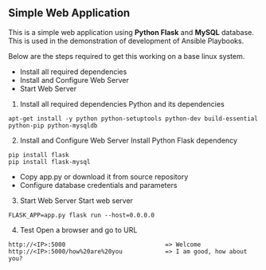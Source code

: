 ## Simple Web Application
This is a simple web application using **Python Flask** and **MySQL** database. This is used in the demonstration of development of Ansible Playbooks.

Below are the steps required to get this working on a base linux system.

 - Install all required dependencies
 - Install and Configure Web Server
 - Start Web Server

1. Install all required dependencies
Python and its dependencies
```
apt-get install -y python python-setuptools python-dev build-essential python-pip python-mysqldb
```
2. Install and Configure Web Server
Install Python Flask dependency
```
pip install flask
pip install flask-mysql
```
- Copy app.py or download it from source repository
- Configure database credentials and parameters

3. Start Web Server
Start web server
```
FLASK_APP=app.py flask run --host=0.0.0.0
```
4. Test
Open a browser and go to URL
```
http://<IP>:5000                            => Welcome
http://<IP>:5000/how%20are%20you            => I am good, how about you?
```